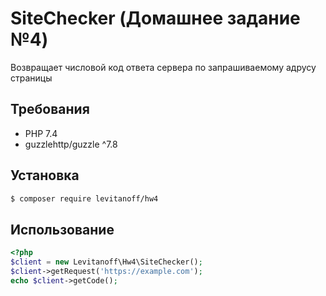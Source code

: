 # SiteChecker (Домашнее задание №4)
Возвращает числовой код ответа сервера по запрашиваемому адрусу страницы

## Требования
- PHP 7.4
- guzzlehttp/guzzle ^7.8

## Установка
```bash
$ composer require levitanoff/hw4
```

## Использование
```php
<?php
$client = new Levitanoff\Hw4\SiteChecker();
$client->getRequest('https://example.com');
echo $client->getCode();
```
